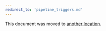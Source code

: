 ```yaml
---
redirect_to: 'pipeline_triggers.md'
---
```


This document was moved to [another location](pipeline_triggers.md).
